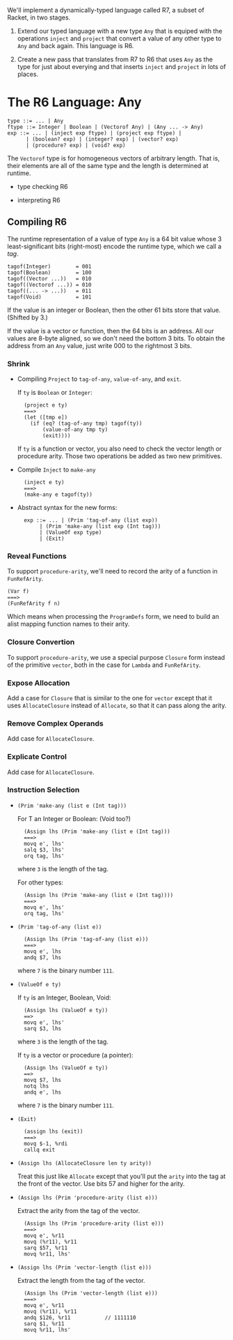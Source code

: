 
We'll implement a dynamically-typed language called R7, a subset of
Racket, in two stages.

1. Extend our typed language with a new type `Any` that is equiped
   with the operations `inject` and `project` that convert a value
   of any other type to `Any` and back again. This language is R6.

2. Create a new pass that translates from R7 to R6 that uses
   `Any` as the type for just about everying and that 
   inserts `inject` and `project` in lots of places.


# The R6 Language: Any

    type ::= ... | Any
    ftype ::= Integer | Boolean | (Vectorof Any) | (Any ... -> Any)
    exp ::= ... | (inject exp ftype) | (project exp ftype) |
          | (boolean? exp) | (integer? exp) | (vector? exp)
          | (procedure? exp) | (void? exp)

The `Vectorof` type is for homogeneous vectors of arbitrary length.
That is, their elements are all of the same type and the length is
determined at runtime.

* type checking R6

* interpreting R6

## Compiling R6

The runtime representation of a value of type `Any` is a 64 bit value
whose 3 least-significant bits (right-most) encode the runtime type,
which we call a *tag*.
  
    tagof(Integer)        = 001
    tagof(Boolean)        = 100
    tagof((Vector ...))   = 010
    tagof((Vectorof ...)) = 010
    tagof((... -> ...))   = 011
    tagof(Void)           = 101

If the value is an integer or Boolean, then the other 61 bits store
that value. (Shifted by 3.)

If the value is a vector or function, then the 64 bits is an
address. All our values are 8-byte aligned, so we don't need the
bottom 3 bits. To obtain the address from an `Any` value, just write
000 to the rightmost 3 bits.

### Shrink

* Compiling `Project` to `tag-of-any`, `value-of-any`, and `exit`.

  If `ty` is `Boolean` or `Integer`:
    
        (project e ty)
        ===>
        (let ([tmp e])
          (if (eq? (tag-of-any tmp) tagof(ty))
              (value-of-any tmp ty)
              (exit))))

  If `ty` is a function or vector, you also need to check the vector
  length or procedure arity. Those two operations be added as two new
  primitives.

* Compile `Inject` to `make-any`

        (inject e ty)
        ===>
        (make-any e tagof(ty))

* Abstract syntax for the new forms:
  
        exp ::= ... | (Prim 'tag-of-any (list exp))
             | (Prim 'make-any (list exp (Int tag)))
             | (ValueOf exp type)
             | (Exit)


### Reveal Functions

To support `procedure-arity`, we'll need to record the arity of a
function in `FunRefArity`.

    (Var f)
    ===>
    (FunRefArity f n)

Which means when processing the `ProgramDefs` form, we need to build
an alist mapping function names to their arity.

### Closure Convertion

To support `procedure-arity`, we use a special purpose
`Closure` form instead of the primitive `vector`,
both in the case for `Lambda` and `FunRefArity`.

### Expose Allocation

Add a case for `Closure` that is similar to the one for `vector`
except that it uses `AllocateClosure` instead of `Allocate`, so that
it can pass along the arity.

### Remove Complex Operands

Add case for `AllocateClosure`.

### Explicate Control

Add case for `AllocateClosure`.

### Instruction Selection

* `(Prim 'make-any (list e (Int tag)))`

  For T an Integer or Boolean: (Void too?)

        (Assign lhs (Prim 'make-any (list e (Int tag)))
        ===>
        movq e', lhs'
        salq $3, lhs'
        orq tag, lhs'

  where `3` is the length of the tag.

  For other types:

        (Assign lhs (Prim 'make-any (list e (Int tag))))
        ===>
        movq e', lhs'
        orq tag, lhs'

* `(Prim 'tag-of-any (list e))`

        (Assign lhs (Prim 'tag-of-any (list e)))
        ===>
        movq e', lhs
        andq $7, lhs

  where `7` is the binary number `111`.

* `(ValueOf e ty)`

  If `ty` is an Integer, Boolean, Void:

        (Assign lhs (ValueOf e ty))
        ==>
        movq e', lhs'
        sarq $3, lhs

  where `3` is the length of the tag.
  
  If `ty` is a vector or procedure (a pointer):

        (Assign lhs (ValueOf e ty))
        ==>
        movq $7, lhs
        notq lhs
        andq e', lhs

  where `7` is the binary number `111`.
  
* `(Exit)`

        (assign lhs (exit))
        ===>
        movq $-1, %rdi
        callq exit

* `(Assign lhs (AllocateClosure len ty arity))`

  Treat this just like `Allocate` except that you'll put
  the `arity` into the tag at the front of the vector.
  Use bits 57 and higher for the arity.

* `(Assign lhs (Prim 'procedure-arity (list e)))`

  Extract the arity from the tag of the vector.
  
        (Assign lhs (Prim 'procedure-arity (list e)))
        ===>
        movq e', %r11
        movq (%r11), %r11
        sarq $57, %r11
        movq %r11, lhs'

* `(Assign lhs (Prim 'vector-length (list e)))`

  Extract the length from the tag of the vector.

        (Assign lhs (Prim 'vector-length (list e)))
        ===>
        movq e', %r11
        movq (%r11), %r11
        andq $126, %r11           // 1111110
        sarq $1, %r11
        movq %r11, lhs'
